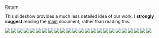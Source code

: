 [Return](main.md)   

This slideshow provides a much less detailed idea of our work. I **strongly suggest** reading the [main](main.md) document, rather than reading this.


<img src= "slides\Slide1.PNG">   
<img src= "slides\Slide2.PNG">   
<img src= "slides\Slide3.PNG">   
<img src= "slides\Slide9.PNG">   
<img src= "slides\Slide10.PNG">   
<img src= "slides\Slide11.PNG">   
<img src= "slides\Slide12.PNG">   
<img src= "slides\Slide13.PNG">   
<img src= "slides\Slide14.PNG">   
<img src= "slides\Slide15.PNG">   
<img src= "slides\Slide16.PNG">   
<img src= "slides\Slide17.PNG">   
<img src= "slides\Slide18.PNG">   
<img src= "slides\Slide19.PNG">   
<img src= "slides\Slide20.PNG">   
<img src= "slides\Slide21.PNG">   
<img src= "slides\Slide22.PNG">   
<img src= "slides\Slide25.PNG">   
<img src= "slides\Slide26.PNG">
<img src= "slides\Slide27.PNG">   
<img src= "slides\Slide28.PNG">   
<img src= "slides\Slide29.PNG">   
<img src= "slides\Slide30.PNG">   
<img src= "images\31.1.jpg">   
  
